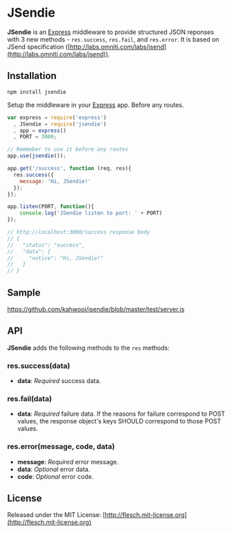 # JSendie

**JSendie** is an [Express](http://expressjs.com) middleware to provide structured JSON reponses 
with 3 new methods - `res.success`, `res.fail`, and `res.error`.
It is based on JSend specification ([http://labs.omniti.com/labs/jsend](http://labs.omniti.com/labs/jsend)).

## Installation

```
npm install jsendie
```

Setup the middleware in your [Express](http://expressjs.com) app. Before any routes.
```javascript
var express = require('express')
  , JSendie = require('jsendie')
  , app = express()
  , PORT = 3000;

// Remmeber to use it before any routes
app.use(jsendie());

app.get('/success', function (req, res){
  res.success({
    message: 'Hi, JSendie!'
  });
});

app.listen(PORT, function(){
    console.log('JSendie listen to port: ' + PORT)
});

// http://localhost:3000/success response body
// {
//   "status": "success",
//   "data": {
//     "notice": "Hi, JSendie!"
//   }
// }
```
## Sample

https://github.com/kahwooi/jsendie/blob/master/test/server.js

## API

**JSendie** adds the following methods to the `res` methods:

### res.success(data)
* __data__: _Required_ success data.

### res.fail(data)
* __data__: _Required_ failure data. If the reasons for failure correspond to POST values, the response object's keys SHOULD correspond to those POST values.

### res.error(message, code, data)
* __message__: _Required_ error message.
* __data__: _Optional_ error data.
* __code__: _Optional_ error code.

## License

Released under the MIT License: [http://flesch.mit-license.org](http://flesch.mit-license.org)